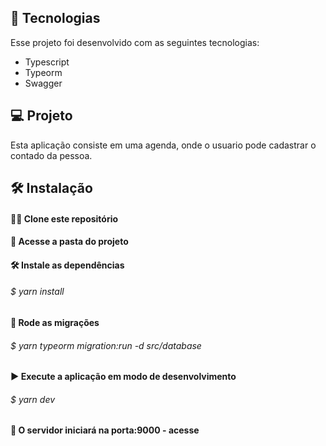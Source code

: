 ## 🚀 Tecnologias
Esse projeto foi desenvolvido com as seguintes tecnologias:
- Typescript
- Typeorm
- Swagger

## 💻 Projeto
  Esta aplicação consiste em uma agenda, onde o usuario pode cadastrar o contado da pessoa.

## 🛠 Instalação

<h4> 📁📁 Clone este repositório<h4/>

<h4> 📁 Acesse a pasta do projeto<h4/>

<h4> 🛠 Instale as dependências<h4/>
<h6>$ yarn install<h6>

<h4> 🛞 Rode as migrações<h4/>
<h6>$ yarn typeorm migration:run -d src/database<h6/>

<h4> ▶️ Execute a aplicação em modo de desenvolvimento<h4/>
<h6>$ yarn dev<h6/>

<h4> 🤖 O servidor iniciará na porta:9000 - acesse <http://localhost:9000><h4/>

  
